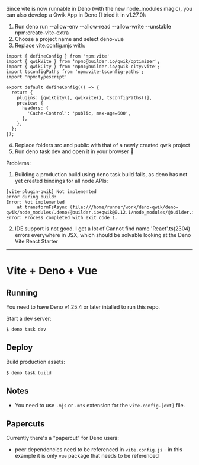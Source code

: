 Since vite is now runnable in Deno (with the new node_modules magic), you can also develop a Qwik App in Deno (I tried it in v1.27.0):
1. Run deno run --allow-env --allow-read --allow-write --unstable npm:create-vite-extra
2. Choose a project name and select deno-vue
3. Replace vite.config.mjs with:

```
import { defineConfig } from 'npm:vite'
import { qwikVite } from 'npm:@builder.io/qwik/optimizer';
import { qwikCity } from 'npm:@builder.io/qwik-city/vite';
import tsconfigPaths from 'npm:vite-tsconfig-paths';
import 'npm:typescript'

export default defineConfig(() => {
  return {
    plugins: [qwikCity(), qwikVite(), tsconfigPaths()],
    preview: {
      headers: {
        'Cache-Control': 'public, max-age=600',
      },
    },
  };
});
```
4. Replace folders src and public with that of a newly created qwik project
5. Run deno task dev and open it in your browser 🎉 

Problems:
1. Building a production build using deno task build fails, as deno has not yet created bindings for all node APIs:
```
[vite-plugin-qwik] Not implemented
error during build:
Error: Not implemented
    at transformFsAsync (file:///home/runner/work/deno-qwik/deno-qwik/node_modules/.deno/@builder.io+qwik@0.12.1/node_modules/@builder.io/qwik/optimizer.mjs:670:9)
Error: Process completed with exit code 1.
```
2. IDE support is not good. I get a lot of Cannot find name 'React'.ts(2304) errors everywhere in JSX, which should be solvable looking at the Deno Vite React Starter
---
# Vite + Deno + Vue

## Running

You need to have Deno v1.25.4 or later intalled to run this repo.

Start a dev server:

```
$ deno task dev
```

## Deploy

Build production assets:

```
$ deno task build
```

## Notes

- You need to use `.mjs` or `.mts` extension for the `vite.config.[ext]` file.

## Papercuts

Currently there's a "papercut" for Deno users:

- peer dependencies need to be referenced in `vite.config.js` - in this example
  it is only `vue` package that needs to be referenced
